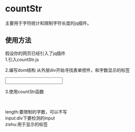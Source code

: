 countStr
=
主要用于字符统计和限制字符长度的jq插件。

使用方法
-

假设你的网页已经引入了jq插件<br>
1.引入countStr.js

2.编写dom结构
从外层div开始寻找表单控件，和字数显示的标签
<div class="xx">
	<input type="text">
	<span></span>
</div>

3.使用countStr函数
<script><br>
('xx').countStr({length:'30',input:'input',zishu:'span'})<br>
</script><br>
length:要限制的字数，可以不写<br>
input:div下要检测的input<br>
zishu:用于显示的标签<br>
